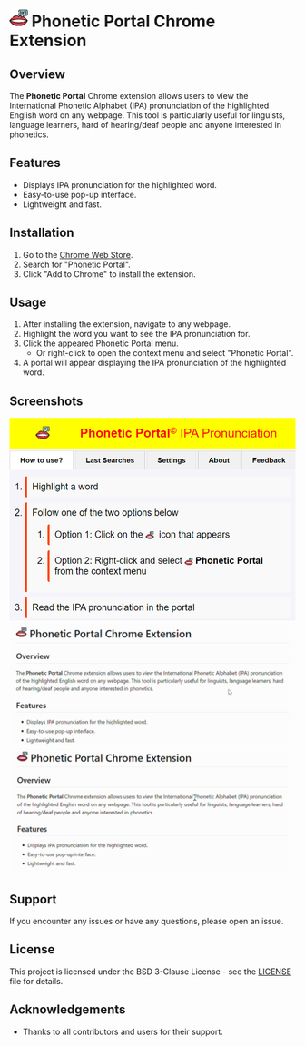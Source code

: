 # <img src="./img/phonetic-portal-64.png" alt="icon" height="32" width="32"/> Phonetic Portal Chrome Extension

## Overview
The **Phonetic Portal** Chrome extension allows users to view the International Phonetic Alphabet (IPA) pronunciation of the highlighted English word on any webpage. This tool is particularly useful for linguists, language learners, hard of hearing/deaf people and anyone interested in phonetics.

## Features
- Displays IPA pronunciation for the highlighted word.
- Easy-to-use pop-up interface.
- Lightweight and fast.

## Installation
1. Go to the [Chrome Web Store](https://chrome.google.com/webstore).
2. Search for "Phonetic Portal".
3. Click "Add to Chrome" to install the extension.

## Usage
1. After installing the extension, navigate to any webpage.
2. Highlight the word you want to see the IPA pronunciation for.
3. Click the appeared Phonetic Portal menu.
   - Or right-click to open the context menu and select "Phonetic Portal".
4. A portal will appear displaying the IPA pronunciation of the highlighted word.

## Screenshots
![Screenshot 1](./img/main-page-screenshot.png)
![Icon GIF](./img/icon-GIF.gif)
![Context Menu GIF](./img/context-menu-GIF.gif)

## Support
If you encounter any issues or have any questions, please open an issue.

## License
This project is licensed under the BSD 3-Clause License - see the [LICENSE](LICENSE) file for details.

## Acknowledgements
- Thanks to all contributors and users for their support.